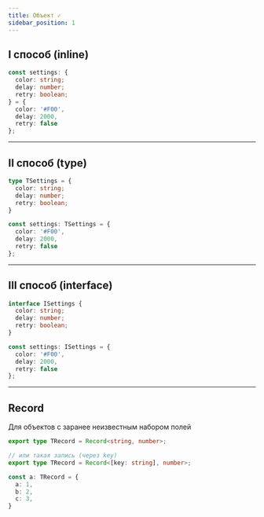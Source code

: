 ```yaml
---
title: Объект ✓
sidebar_position: 1
---
```


## I способ (inline)

```ts
const settings: {
  color: string;
  delay: number;
  retry: boolean;
} = {
  color: '#F00',
  delay: 2000,
  retry: false
};
```

---

## II способ (type)


```ts
type TSettings = {
  color: string;
  delay: number;
  retry: boolean;
}

const settings: TSettings = {
  color: '#F00',
  delay: 2000,
  retry: false
};
```

---

## III способ (interface)

```ts
interface ISettings {
  color: string;
  delay: number;
  retry: boolean;
}

const settings: ISettings = {
  color: '#F00',
  delay: 2000,
  retry: false
};

```

---

## Record

Для объектов с заранее неизвестным набором полей

```ts
export type TRecord = Record<string, number>;

// или такая запись (через key)
export type TRecord = Record<[key: string], number>;

const a: TRecord = {
  a: 1,
  b: 2,
  c: 3,
}
```

